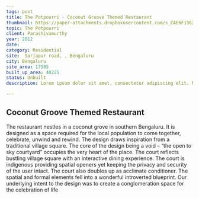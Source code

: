 ```yaml
---
tags: post
title: The Potpourri - Coconut Groove Themed Restaurant
thumbnail: https://paper-attachments.dropboxusercontent.com/s_CAE6F1362C0C99224C6C7B76D906EFEEDE9BDC70ADE9541299F381AB0AE5BF1F_1729262440120_1213+THEME+RESAURANT-DEFAULT-DEFAULT-004.jpg
topic: The Potpourri
client: Parashivamurthy
year: 2012
date:
category: Residential
site:  Sarjapur road, , Bengaluru
city: Bengaluru
site_area: 17585 
built_up_area: 40225
status: Unbuilt
description: Lorem ipsum dolor sit amet, consectetur adipiscing elit. Nullam ultricies interdum tortor, sit amet gravida ipsum fermentum ut. Aenean sagittis metus justo, at vestibulum elit malesuada a. Suspendisse dictum, sapien eu tincidunt convallis, elit urna rhoncus leo, ac fermentum lorem libero in magna. Integer scelerisque odio et convallis faucibus.

---
```


## Coconut Groove Themed Restaurant

The restaurant nestles in a coconut grove in southern Bengaluru. It is designed as a space required for the local population to come together, celebrate, unwind and rewind. The design draws inspiration from a traditional village square. The core of the design being a void – “the open to sky courtyard” occupies the very heart of the place. The court reflects bustling village square with an interactive dining experience. The court is indigenous providing spatial openers yet keeping the privacy and security of the user intact. The court also doubles up as acclimate conditioner. The spatial and formal elements fell into a wonderful introverted blueprint. Our underlying intent to the design was to create a conglomeration space for the celebration of life

